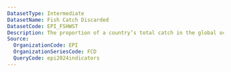 ```yaml
---
DatasetType: Intermediate
DatasetName: Fish Catch Discarded
DatasetCode: EPI_FSHWST
Description: The proportion of a country’s total catch in the global ocean that is discarded
Source:
  OrganizationCode: EPI
  OrganizationSeriesCode: FCD
  QueryCode: epi2024indicators
---
```


